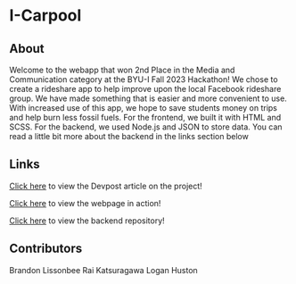 # I-Carpool
## About
Welcome to the webapp that won 2nd Place in the Media and Communication category at the BYU-I Fall 2023 Hackathon! We chose to create a rideshare app to help improve upon the local Facebook rideshare group. We have made something that is easier and more convenient to use. 
With increased use of this app, we hope to save students money on trips and help burn less fossil fuels.
For the frontend, we built it with HTML and SCSS. For the backend, we used Node.js and JSON to store data. You can read a little bit more about the backend in the links section below

## Links
[Click here](https://devpost.com/software/i-carpool) to view the Devpost article on the project!

[Click here](https://icarpool.netlify.app/) to view the webpage in action!

[Click here](https://github.com/AniSolacion/icarpool-Backend) to view the backend repository!

## Contributors
Brandon Lissonbee
Rai Katsuragawa
Logan Huston
